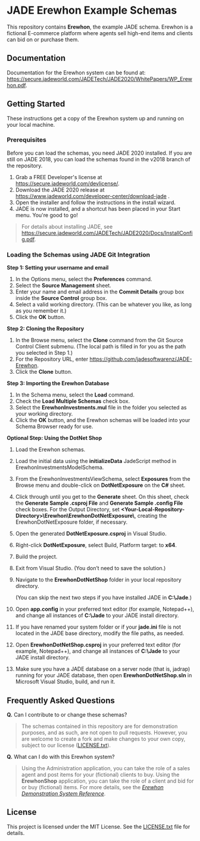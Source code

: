 # JADE Erewhon Example Schemas
This repository contains **Erewhon**, the example JADE schema. Erewhon is a fictional E-commerce platform where agents sell high-end items and clients can bid on or purchase them.

## Documentation
Documentation for the Erewhon system can be found at: https://secure.jadeworld.com/JADETech/JADE2020/WhitePapers/WP_Erewhon.pdf.

## Getting Started
These instructions get a copy of the Erewhon system up and running on your local machine.

### Prerequisites

Before you can load the schemas, you need JADE 2020 installed. If you are still on JADE 2018, you can load the schemas found in the v2018 branch of the repository.

1. Grab a FREE Developer's license at https://secure.jadeworld.com/devlicense/.
2. Download the JADE 2020 release at https://www.jadeworld.com/developer-center/download-jade .
3. Open the installer and follow the instructions in the install wizard.
4. JADE is now installed, and a shortcut has been placed in your Start menu. You're good to go!

> For details about installing JADE, see https://secure.jadeworld.com/JADETech/JADE2020/Docs/InstallConfig.pdf.

### Loading the Schemas using JADE Git Integration

**Step 1: Setting your username and email**

1. In the Options menu, select the **Preferences** command.
2. Select the **Source Management** sheet.
3. Enter your name and email address in the **Commit Details** group box inside the **Source Control** group box.
4. Select a valid working directory. (This can be whatever you like, as long as you remember it.)
5. Click the **OK** button.

**Step 2: Cloning the Repository**

1. In the Browse menu, select the **Clone** command from the Git Source Control Client submenu.
(The local path is filled in for you as the path you selected in Step 1.)
2. For the Repository URL, enter https://github.com/jadesoftwarenz/JADE-Erewhon.
3. Click the **Clone** button.

**Step 3: Importing the Erewhon Database**
1. In the Schema menu, select the **Load** command.
2. Check the **Load Multiple Schemas** check box.
3. Select the **ErewhonInvestments.mul** file in the folder you selected as your working directory.
4. Click the **OK** button, and the Erewhon schemas will be loaded into your Schema Browser ready for use.

**Optional Step: Using the DotNet Shop**
1. Load the Erewhon schemas.
2. Load the initial data using the **initializeData** JadeScript method in ErewhonInvestmentsModelSchema.
3. From the ErewhonInvestmentsViewSchema, select **Exposures** from the Browse menu and double-click on **DotNetExposure** on the **C#** sheet.
4. Click through until you get to the **Generate** sheet. On this sheet, check the **Generate Sample .csproj File** and **Generate Sample .config File** check boxes. For the Output Directory, set **\<Your-Local-Repository-Directory\>\Erewhon\ErewhonDotNetExposure\\**, creating the ErewhonDotNetExposure folder, if necessary.
5. Open the generated **DotNetExposure.csproj** in Visual Studio.
6. Right-click **DotNetExposure**, select Build, Platform target: to **x64**.
7. Build the project.
8. Exit from Visual Studio. (You don’t need to save the solution.)
9. Navigate to the **ErewhonDotNetShop** folder in your local repository directory.
	
	(You can skip the next two steps if you have installed JADE in **C:\Jade**.)
10. Open **app.config** in your preferred text editor (for example, Notepad++), and change all instances of **C:\Jade** to your JADE install directory.
11. If you have renamed your system folder or if your **jade.ini** file is not located in the JADE base directory, modify the file paths, as needed.
12. Open **ErewhonDotNetShop.csproj** in your preferred text editor (for example, Notepad++), and change all instances of **C:\Jade** to your JADE install directory.
13. Make sure you have a JADE database on a server node (that is, jadrap) running for your JADE database, then open **ErewhonDotNetShop.sln** in Microsoft Visual Studio, build, and run it.

## Frequently Asked Questions
**Q.** Can I contribute to or change these schemas?
> The schemas contained in this repository are for demonstration purposes, and as such, are not open to pull requests. However, you are welcome to create a fork and make changes to your own copy, subject to our license ([LICENSE.txt](LICENSE.txt)).

**Q.** What can I do with this Erewhon system?
> Using the Administration application, you can take the role of a sales agent and post items for your (fictional) clients to buy. Using the **ErewhonShop** application, you can take the role of a client and bid for or buy (fictional) items. For more details, see the <a href="https://secure.jadeworld.com/JADETech/JADE2020/WhitePapers/WP_Erewhon.pdf">*Erewhon Demonstration System Reference*</a>.

## License

This project is licensed under the MIT License. See the [LICENSE.txt](LICENSE.txt) file for details.
